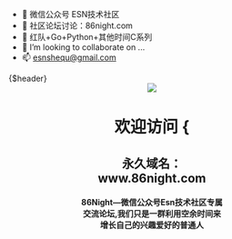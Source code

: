 - 👋 微信公众号 ESN技术社区
- 👀 社区论坛讨论：86night.com
- 🌱 红队+Go+Python+其他时间C系列
- 💞️ I’m looking to collaborate on ...
- 📫 esnshequ@gmail.com

<!---
esnshequ/esnshequ is a ✨ special ✨ repository because its `README.md` (this file) appears on your GitHub profile.
You can click the Preview link to take a look at your changes.
--->


<html>
<head>
</head>
<body>
{$header}
<div align="center" style="width: 50%; margin: auto;">
	<img src="images/logo.png">
	<h1>欢迎访问 {</h1>
	<h2>永久域名：www.86night.com</h2>
	<h4>86Night—微信公众号Esn技术社区专属交流论坛,我们只是一群利用空余时间来增长自己的兴趣爱好的普通人</h4>
	<br>

	
</div>

</body>
</html>
